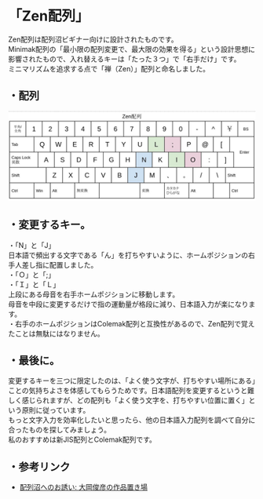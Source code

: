 # 「Zen配列」  
Zen配列は配列沼ビギナー向けに設計されたものです。  
Minimak配列の「最小限の配列変更で、最大限の効果を得る」という設計思想に影響されたもので、入れ替えるキーは「たった３つ」で「右手だけ」です。  
ミニマリズムを追求する点で「禅（Zen）」配列と命名しました。  
  

## ・配列  

![Zen配列](zen_hairetsu.jpg )

  
## ・変更するキー。  
・「N」と「J」  
日本語で頻出する文字である「ん」を打ちやすいように、ホームポジションの右手人差し指に配置しました。  
・「Ｏ」と「;」  
・「Ｉ」と「Ｌ」  
上段にある母音を右手ホームポジションに移動します。  
母音を中段に変更するだけで指の運動量が格段に減り、日本語入力が楽になります。  
・右手のホームポジションはColemak配列と互換性があるので、Zen配列で覚えたことは無駄にはなりません。  
  
## ・最後に。  
変更するキーを三つに限定したのは、「よく使う文字が、打ちやすい場所にある」ことの気持ちよさを体感してもらうためです。日本語配列を変更するというと難しく感じられますが、どの配列も「よく使う文字を、打ちやすい位置に置く」という原則に従っています。  
もっと文字入力を効率化したいと思ったら、他の日本語入力配列を調べて自分に合ったものを探してみましょう。  
私のおすすめは新JIS配列とColemak配列です。  
  
## ・参考リンク  
  
* [配列沼へのお誘い: 大岡俊彦の作品置き場](http://oookaworks.seesaa.net/article/462573246.html#gsc.tab=0)

  
